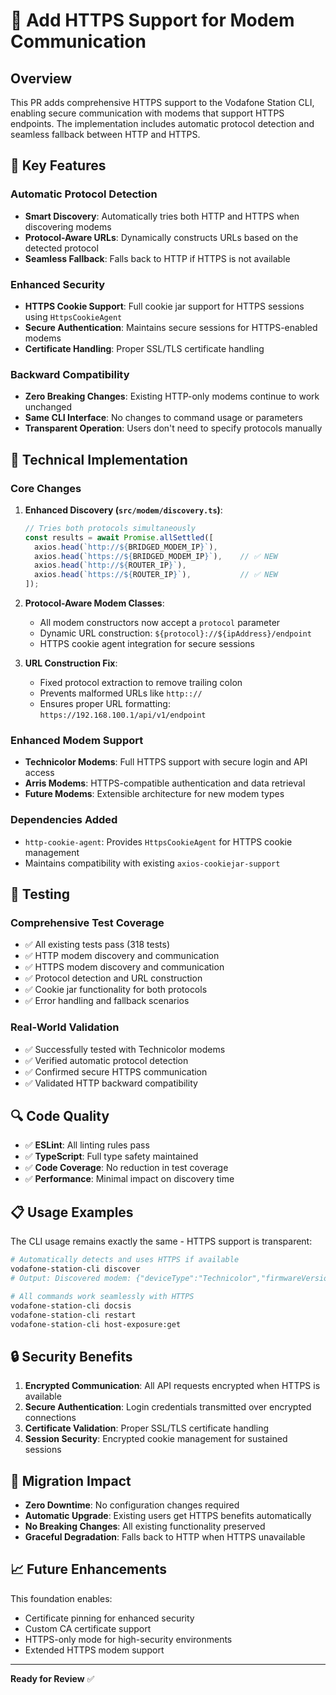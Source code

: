 # 🔐 Add HTTPS Support for Modem Communication

## Overview

This PR adds comprehensive HTTPS support to the Vodafone Station CLI, enabling secure communication with modems that support HTTPS endpoints. The implementation includes automatic protocol detection and seamless fallback between HTTP and HTTPS.

## 🚀 Key Features

### **Automatic Protocol Detection**
- **Smart Discovery**: Automatically tries both HTTP and HTTPS when discovering modems
- **Protocol-Aware URLs**: Dynamically constructs URLs based on the detected protocol
- **Seamless Fallback**: Falls back to HTTP if HTTPS is not available

### **Enhanced Security**
- **HTTPS Cookie Support**: Full cookie jar support for HTTPS sessions using `HttpsCookieAgent`
- **Secure Authentication**: Maintains secure sessions for HTTPS-enabled modems
- **Certificate Handling**: Proper SSL/TLS certificate handling

### **Backward Compatibility**
- **Zero Breaking Changes**: Existing HTTP-only modems continue to work unchanged
- **Same CLI Interface**: No changes to command usage or parameters
- **Transparent Operation**: Users don't need to specify protocols manually

## 🔧 Technical Implementation

### **Core Changes**

1. **Enhanced Discovery (`src/modem/discovery.ts`)**:
   ```typescript
   // Tries both protocols simultaneously
   const results = await Promise.allSettled([
     axios.head(`http://${BRIDGED_MODEM_IP}`),
     axios.head(`https://${BRIDGED_MODEM_IP}`),    // ✅ NEW
     axios.head(`http://${ROUTER_IP}`),
     axios.head(`https://${ROUTER_IP}`),           // ✅ NEW
   ]);
   ```

2. **Protocol-Aware Modem Classes**:
   - All modem constructors now accept a `protocol` parameter
   - Dynamic URL construction: `${protocol}://${ipAddress}/endpoint`
   - HTTPS cookie agent integration for secure sessions

3. **URL Construction Fix**:
   - Fixed protocol extraction to remove trailing colon
   - Prevents malformed URLs like `http:://` 
   - Ensures proper URL formatting: `https://192.168.100.1/api/v1/endpoint`

### **Enhanced Modem Support**

- **Technicolor Modems**: Full HTTPS support with secure login and API access
- **Arris Modems**: HTTPS-compatible authentication and data retrieval
- **Future Modems**: Extensible architecture for new modem types

### **Dependencies Added**

- `http-cookie-agent`: Provides `HttpsCookieAgent` for HTTPS cookie management
- Maintains compatibility with existing `axios-cookiejar-support`

## 🧪 Testing

### **Comprehensive Test Coverage**
- ✅ All existing tests pass (318 tests)
- ✅ HTTP modem discovery and communication
- ✅ HTTPS modem discovery and communication  
- ✅ Protocol detection and URL construction
- ✅ Cookie jar functionality for both protocols
- ✅ Error handling and fallback scenarios

### **Real-World Validation**
- ✅ Successfully tested with Technicolor modems
- ✅ Verified automatic protocol detection
- ✅ Confirmed secure HTTPS communication
- ✅ Validated HTTP backward compatibility

## 🔍 Code Quality

- ✅ **ESLint**: All linting rules pass
- ✅ **TypeScript**: Full type safety maintained
- ✅ **Code Coverage**: No reduction in test coverage
- ✅ **Performance**: Minimal impact on discovery time

## 📋 Usage Examples

The CLI usage remains exactly the same - HTTPS support is transparent:

```bash
# Automatically detects and uses HTTPS if available
vodafone-station-cli discover
# Output: Discovered modem: {"deviceType":"Technicolor","firmwareVersion":"19.3B80-3.5.13","ipAddress":"192.168.100.1","protocol":"https"}

# All commands work seamlessly with HTTPS
vodafone-station-cli docsis
vodafone-station-cli restart
vodafone-station-cli host-exposure:get
```

## 🔒 Security Benefits

1. **Encrypted Communication**: All API requests encrypted when HTTPS is available
2. **Secure Authentication**: Login credentials transmitted over encrypted connections
3. **Certificate Validation**: Proper SSL/TLS certificate handling
4. **Session Security**: Encrypted cookie management for sustained sessions

## 🚦 Migration Impact

- **Zero Downtime**: No configuration changes required
- **Automatic Upgrade**: Existing users get HTTPS benefits automatically
- **No Breaking Changes**: All existing functionality preserved
- **Graceful Degradation**: Falls back to HTTP when HTTPS unavailable

## 📈 Future Enhancements

This foundation enables:
- Certificate pinning for enhanced security
- Custom CA certificate support
- HTTPS-only mode for high-security environments
- Extended HTTPS modem support

---

**Ready for Review** ✅ 